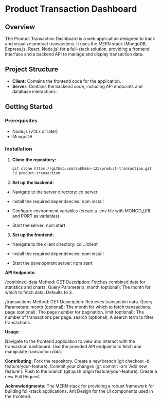 # Product Transaction Dashboard

## Overview

The Product Transaction Dashboard is a web application designed to track and visualize product transactions. It uses the MERN stack (MongoDB, Express.js, React, Node.js) for a full-stack solution, providing a frontend interface and a backend API to manage and display transaction data.

## Project Structure

- **Client:** Contains the frontend code for the application.
- **Server:** Contains the backend code, including API endpoints and database interactions.

## Getting Started

### Prerequisites

- Node.js (v14.x or later)
- MongoDB

### Installation

1. **Clone the repository:**

   ```bash
   git clone https://github.com/Sukhman-123/product-transaction.git
   cd product-transaction
   
2. **Set up the backend:**
- Navigate to the server directory: cd server

- Install the required dependencies: npm install

- Configure environment variables (create a .env file with MONGO_URI and PORT as variables)

- Start the server: npm start

3. **Set up the frontend:**

- Navigate to the client directory: cd ../client

- Install the required dependencies: npm install

- Start the development server: npm start

**API Endpoints:**

/combined-data
Method: GET
Description: Fetches combined data for statistics and charts.
Query Parameters:
month (optional): The month for which to fetch data. Defaults to 3.

/transactions
Method: GET
Description: Retrieves transaction data.
Query Parameters:
month (optional): The month for which to fetch transactions.
page (optional): The page number for pagination.
limit (optional): The number of transactions per page.
search (optional): A search term to filter transactions.

**Usage:**

Navigate to the frontend application to view and interact with the transaction dashboard.
Use the provided API endpoints to fetch and manipulate transaction data.


**Contributing:**
Fork the repository.
Create a new branch (git checkout -b feature/your-feature).
Commit your changes (git commit -am 'Add new feature').
Push to the branch (git push origin feature/your-feature).
Create a new Pull Request.


**Acknowledgments:**
The MERN stack for providing a robust framework for building full-stack applications.
Ant Design for the UI components used in the frontend.

